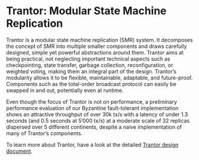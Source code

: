 # Trantor: Modular State Machine Replication

Trantor is a modular state machine replication (SMR) system.
It decomposes the concept of SMR into multiple smaller components and draws carefully designed,
simple yet powerful abstractions around them.
Trantor aims at being practical, not neglecting important technical aspects
such as checkpointing, state transfer, garbage collection, reconfiguration, or weighted voting,
making them an integral part of the design.
Trantor’s modularity allows it to be flexible, maintainable, adaptable, and future-proof.
Components such as the total-order broadcast protocol can easily be swapped in and out, potentially even at runtime.

Even though the focus of Trantor is not on performance,
a preliminary performance evaluation of our Byzantine fault-tolerant implementation
shows an attractive throughput of over 30k tx/s with a latency of under 1.3 seconds (and 0.5 seconds at 5’000 tx/s)
at a moderate scale of 32 replicas dispersed over 5 different continents,
despite a naive implementation of many of Trantor’s components.

To learn more about Trantor, have a look at the detailed
[Trantor design document](https://github.com/consensus-shipyard/trantor-doc/blob/main/main.pdf).
